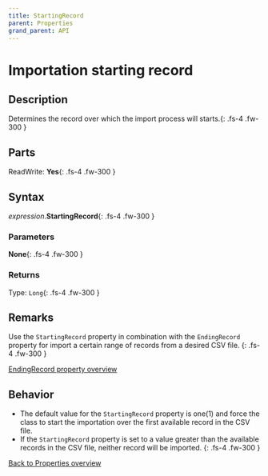 ```yaml
---
title: StartingRecord
parent: Properties
grand_parent: API
---
```


# Importation starting record

## Description
Determines  the record over which the import process will starts.{: .fs-4 .fw-300 }

## Parts
ReadWrite: **Yes**{: .fs-4 .fw-300 }

## Syntax
*expression*.**StartingRecord**{: .fs-4 .fw-300 }

### Parameters

**None**{: .fs-4 .fw-300 }

### Returns

Type: `Long`{: .fs-4 .fw-300 }

## Remarks
Use the `StartingRecord` property in combination with the `EndingRecord` property for import a certain range of records from a desired CSV file.
{: .fs-4 .fw-300 }

[EndingRecord property overview](https://ws-garcia.github.io/VBA-CSV-interface/api/properties/endingrecord.html)

## Behavior
* The default value for the `StartingRecord` property is one(1) and force the class to start the importation over the first available record in the CSV file.
* If the `StartingRecord` property is set to a value greater than the available records in the CSV file, neither record will be imported.
{: .fs-4 .fw-300 }

[Back to Properties overview](https://ws-garcia.github.io/VBA-CSV-interface/api/properties/)